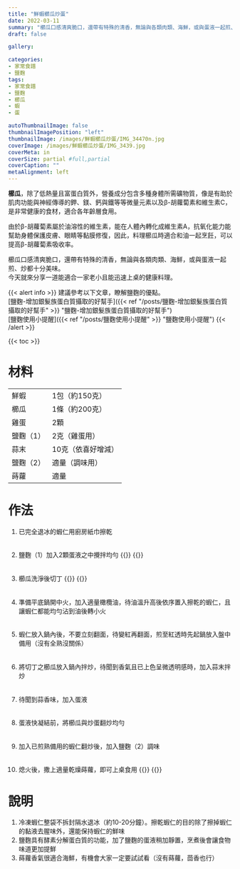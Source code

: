 ```yaml
---
title: "鮮蝦櫛瓜炒蛋"
date: 2022-03-11
summary: "櫛瓜口感清爽脆口，還帶有特殊的清香，無論與各類肉類、海鮮，或與蛋液一起煎、炒都十分美味。"
draft: false

gallery: 

categories:
- 家常食譜
- 鹽麴
tags:
- 家常食譜
- 鹽麴
- 櫛瓜
- 蝦
- 蛋

autoThumbnailImage: false
thumbnailImagePosition: "left"
thumbnailImage: /images/鮮蝦櫛瓜炒蛋/IMG_34470n.jpg
coverImage: /images/鮮蝦櫛瓜炒蛋/IMG_3439.jpg
coverMeta: in
coverSize: partial #full,partial
coverCaption: ""
metaAlignment: left
---
```

**櫛瓜**，除了低熱量且富蛋白質外，營養成分包含多種身體所需礦物質，像是有助於肌肉功能與神經傳導的鉀、鎂、鈣與鐵等等微量元素以及β-胡蘿蔔素和維生素C，是非常健康的食材，適合各年齡層食用。

由於β-胡蘿蔔素屬於油溶性的維生素，能在人體內轉化成維生素A，抗氧化能力能幫助身體保護皮膚、眼睛等黏膜修復，因此，料理櫛瓜時適合和油一起烹飪，可以提高β-胡蘿蔔素吸收率。

櫛瓜口感清爽脆口，還帶有特殊的清香，無論與各類肉類、海鮮，或與蛋液一起煎、炒都十分美味。\
今天就來分享一道能適合一家老小且能迅速上桌的健康料理。

{{< alert info >}}
建議參考以下文章，瞭解鹽麴的優點。\
[鹽麴-增加銀髮族蛋白質攝取的好幫手]({{< ref "/posts/鹽麴-增加銀髮族蛋白質攝取的好幫手" >}} "鹽麴-增加銀髮族蛋白質攝取的好幫手")\
[鹽麴使用小提醒]({{< ref "/posts/鹽麴使用小提醒" >}} "鹽麴使用小提醒")
{{< /alert >}}

{{< toc >}}

# 材料
|||
|:--|:--|
|鮮蝦|1包（約150克）|
|櫛瓜|1條（約200克）|
|雞蛋|2顆|
|鹽麴（1）|2克（雞蛋用）|
|蒜末|10克（依喜好增減）|
|鹽麴（2）|適量（調味用）|
|蒔蘿|適量|

# 作法
1. 已完全退冰的蝦仁用廚房紙巾擦乾
######
2. 鹽麴（1）加入2顆蛋液之中攪拌均勻
{{<image classes="nocaption fancybox fig-100" thumbnail-width="50%" thumbnail-height="50%" src="/images/鮮蝦櫛瓜炒蛋/IMG_3427.jpg" title="" >}}
{{<image classes="clear">}}
######
3. 櫛瓜洗淨後切丁
{{<image classes="nocaption fancybox fig-100" thumbnail-width="50%" thumbnail-height="50%" src="/images/鮮蝦櫛瓜炒蛋/IMG_3437.jpg" title="" >}}
{{<image classes="clear">}}
######
4. 準備平底鍋開中火，加入適量橄欖油，待油溫升高後依序置入擦乾的蝦仁，且讓蝦仁都能均勻沾到油後轉小火
######
5. 蝦仁放入鍋內後，不要立刻翻面，待變紅再翻面，煎至紅透時先起鍋放入盤中備用（沒有全熟沒關係）
######
6. 將切丁之櫛瓜放入鍋內拌炒，待聞到香氣且已上色呈微透明感時，加入蒜末拌炒
######
7. 待聞到蒜香味，加入蛋液
######
8. 蛋液快凝結前，將櫛瓜與炒蛋翻炒均勻
######
9. 加入已煎熟備用的蝦仁翻炒後，加入鹽麴（2）調味
######
10. 熄火後，撒上適量乾燥蒔蘿，即可上桌食用
{{<image classes="nocaption fancybox fig-100" thumbnail-width="50%" thumbnail-height="50%" src="/images/鮮蝦櫛瓜炒蛋/IMG_34470.jpg" title="" >}}
{{<image classes="clear">}}

# 說明
1.	冷凍蝦仁整袋不拆封隔水退冰（約10-20分鐘）。擦乾蝦仁的目的除了擦掉蝦仁的黏液去腥味外，還能保持蝦仁的鮮味
2.	鹽麴具有酵素分解蛋白質的功能，加了鹽麴的蛋液稍加靜置，烹煮後會讓食物味道更加提鮮
3.	蒔蘿香氣很適合海鮮，有機會大家一定要試試看（沒有蒔蘿，茴香也行）